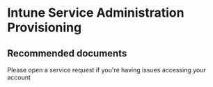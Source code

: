 <properties
	pageTitle="Service Administration Provisioning"
	description="Service Administration Provisioning"
	service="microsoft.intune"
	resource="intune"
	authors="mackie1604"
	displayOrder=""
	selfHelpType="generic"
	supportTopicIds="32447200"
	resourceTags=""
	productPesIds="15584"
	cloudEnvironments="public"
/>

# Intune Service Administration Provisioning

## **Recommended documents**

Please open a service request if you're having issues accessing your account